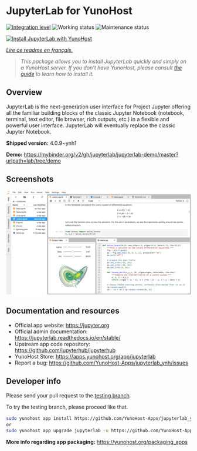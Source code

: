 <!--
N.B.: This README was automatically generated by https://github.com/YunoHost/apps/tree/master/tools/README-generator
It shall NOT be edited by hand.
-->

# JupyterLab for YunoHost

[![Integration level](https://dash.yunohost.org/integration/jupyterlab.svg)](https://dash.yunohost.org/appci/app/jupyterlab) ![Working status](https://ci-apps.yunohost.org/ci/badges/jupyterlab.status.svg) ![Maintenance status](https://ci-apps.yunohost.org/ci/badges/jupyterlab.maintain.svg)

[![Install JupyterLab with YunoHost](https://install-app.yunohost.org/install-with-yunohost.svg)](https://install-app.yunohost.org/?app=jupyterlab)

*[Lire ce readme en français.](./README_fr.md)*

> *This package allows you to install JupyterLab quickly and simply on a YunoHost server.
If you don't have YunoHost, please consult [the guide](https://yunohost.org/#/install) to learn how to install it.*

## Overview

JupyterLab is the next-generation user interface for Project Jupyter offering all the familiar building blocks of the classic Jupyter Notebook (notebook, terminal, text editor, file browser, rich outputs, etc.) in a flexible and powerful user interface. JupyterLab will eventually replace the classic Jupyter Notebook.


**Shipped version:** 4.0.9~ynh1

**Demo:** https://mybinder.org/v2/gh/jupyterlab/jupyterlab-demo/master?urlpath=lab/tree/demo

## Screenshots

![Screenshot of JupyterLab](./doc/screenshots/jupyterlab.png)

## Documentation and resources

* Official app website: <https://jupyter.org>
* Official admin documentation: <https://jupyterlab.readthedocs.io/en/stable/>
* Upstream app code repository: <https://github.com/jupyterhub/jupyterhub>
* YunoHost Store: <https://apps.yunohost.org/app/jupyterlab>
* Report a bug: <https://github.com/YunoHost-Apps/jupyterlab_ynh/issues>

## Developer info

Please send your pull request to the [testing branch](https://github.com/YunoHost-Apps/jupyterlab_ynh/tree/testing).

To try the testing branch, please proceed like that.

``` bash
sudo yunohost app install https://github.com/YunoHost-Apps/jupyterlab_ynh/tree/testing --debug
or
sudo yunohost app upgrade jupyterlab -u https://github.com/YunoHost-Apps/jupyterlab_ynh/tree/testing --debug
```

**More info regarding app packaging:** <https://yunohost.org/packaging_apps>
